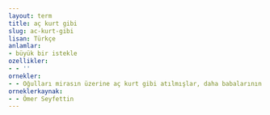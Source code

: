 ```yaml
---
layout: term
title: aç kurt gibi
slug: ac-kurt-gibi
lisan: Türkçe
anlamlar:
- büyük bir istekle
ozellikler:
- - ''
ornekler:
- - Oğulları mirasın üzerine aç kurt gibi atılmışlar, daha babalarının toprağı kurumadan gürültülü bir kavga çıkarmışlardı.
orneklerkaynak:
- - Ömer Seyfettin
---
```

